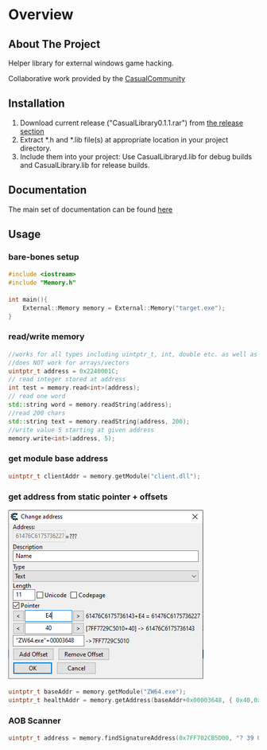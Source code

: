 # Overview

## About The Project

Helper library for external windows game hacking.

Collaborative work provided by the <a href="https://discord.gg/CRMQq4F" target="_blank">CasualCommunity</a>

## Installation

 1. Download current release ("CasualLibrary0.1.1.rar") from <a href="https://github.com/CasualCoder91/CasualLibrary/releases/" target="_blank">the release section</a>
 2. Extract *.h and *.lib file(s) at appropriate location in your project directory.
 3. Include them into your project: Use CasualLibraryd.lib for debug builds and CasualLibrary.lib for release builds.

## Documentation

The main set of documentation can be found <a href="https://casualcoder91.github.io/CasualLibrary/html/index.html" target="_blank">here</a>

## Usage

### bare-bones setup

```cpp
#include <iostream>
#include "Memory.h"

int main(){
    External::Memory memory = External::Memory("target.exe");
}
```

### read/write memory

```cpp
//works for all types including uintptr_t, int, double etc. as well as custom structs and classes.
//does NOT work for arrays/vectors
uintptr_t address = 0x2240001C;
// read integer stored at address
int test = memory.read<int>(address);
// read one word
std::string word = memory.readString(address);
//read 200 chars
std::string text = memory.readString(address, 200);
//write value 5 starting at given address
memory.write<int>(address, 5);
```

### get module base address

```cpp
uintptr_t clientAddr = memory.getModule("client.dll");
```

### get address from static pointer + offsets

![Static Pointer in CE](Library/docs/img/getAddress.png)

```cpp
uintptr_t baseAddr = memory.getModule("ZW64.exe");
uintptr_t healthAddr = memory.getAddress(baseAddr+0x00003648, { 0x40,0xE4 });
```

### AOB Scanner

```cpp
uintptr_t address = memory.findSignatureAddress(0x7FF702CB5D00, "? 39 05 F0 A2 F6 FF" , 10000);
```
